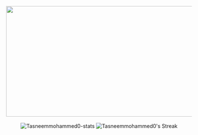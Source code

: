 <div align="center">
<img src="https://user-images.githubusercontent.com/74038190/212750155-3ceddfbd-19d3-40a3-87af-8d329c8323c4.gif" width=600px height=300px/>
</div>
<br>
<div align="center">
  <img src="https://github-readme-stats.vercel.app/api?username=Tasneemmohammed0&theme=radical&show_icons=true&hide_border=false&count_private=true.gif"  alt="Tasneemmohammed0-stats" />
  <img src="https://github-readme-streak-stats.herokuapp.com/?user=Tasneemmohammed0&theme=radical&hide_border=false.gif"  alt="Tasneemmohammed0's Streak" />

</div>


